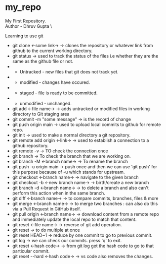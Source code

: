 # my_repo
My First Repository.\
Author - Dhruv Gupta \

Learning to use git 

- git clone <-some link-> -> clones the repository or whatever link from github to the current working directory.
- git status -> used to track the status of the files i.e whether they are the same as the github file or not.
- - Untracked - new files that git does not track yet.
- - modified - changes have occured.
- - staged - file is ready to be committed.
- - unmodified - unchanged.
- git add <-file name-> -> adds untracked or modified files in working directory to Git staging area
- git commit -m "some message" -> is the record of change
- git push origin main -> used to upload local commits to github for remote repo.
- git init -> used to make a normal directory a git repository.
- git remote add origin <-link-> -> used to establish a connection to a github repository.
- git remote -v -> TO check the connection once
- git branch -> To check the branch that we are working on.
- git branch -M <-branch name-> -> To rename the branch
- git push -u origin main -> push once and then we can use 'git push' for this purpose because of -u which stands for upstream.
- git checkout <-branch name-> -> navigate to the given branch
- git checkout -b <-new branch name-> -> birth/create a new branch
- git branch -d <-branch name-> -> to delete a branch and also can't perform this action when in the same branch.
- git diff <-branch name-> -> to compare commits, branches, files & more
- git merge <-branch name-> -> to merge two branches : can also do this via a Pull Request in GitHub itself.
- git pull origin <-branch name-> -> download content from a remote repo and immediately update the local repo to match that content.
- git reset <-file name-> -> reverse of git add operation.
- git reset -> to do multiple at once
- git reset HEAD~1 -> reduce by one commit to go to previous commit.
- git log -> we can check our commits. press 'q' to exit.
- git reset <-hash code-> -> from git log get the hash code to go to that particular commit.
- git reset --hard <-hash code-> -> vs code also removes the changes.
